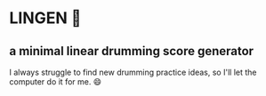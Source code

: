 # LINGEN :musical_note:
## a minimal linear drumming score generator

I always struggle to find new drumming practice ideas, so I'll let the computer do it for me. :smile: